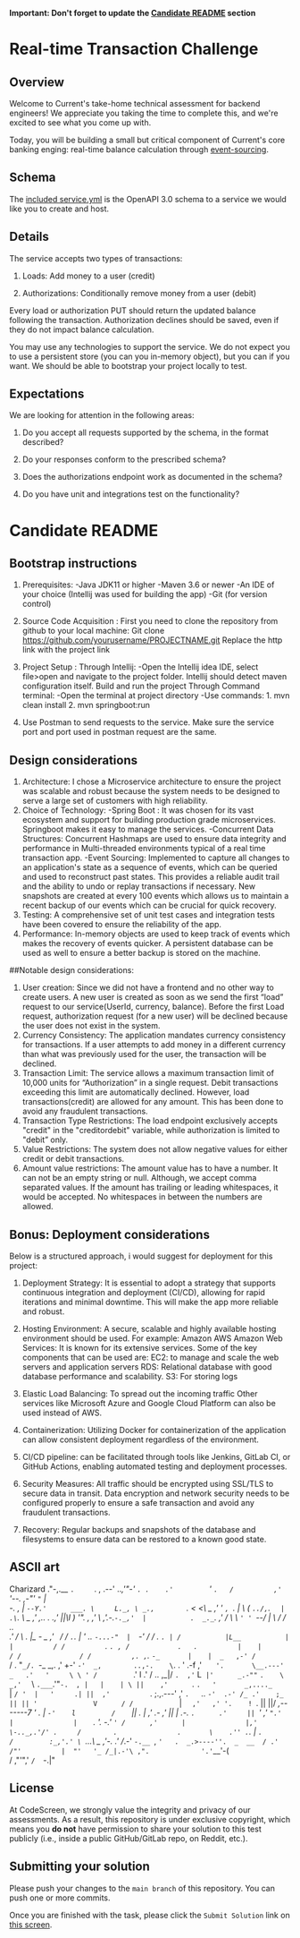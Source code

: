 **Important: Don't forget to update the [Candidate README](#candidate-readme) section**

Real-time Transaction Challenge
===============================
## Overview
Welcome to Current's take-home technical assessment for backend engineers! We appreciate you taking the time to complete this, and we're excited to see what you come up with.

Today, you will be building a small but critical component of Current's core banking enging: real-time balance calculation through [event-sourcing](https://martinfowler.com/eaaDev/EventSourcing.html).

## Schema
The [included service.yml](service.yml) is the OpenAPI 3.0 schema to a service we would like you to create and host. 

## Details
The service accepts two types of transactions:
1) Loads: Add money to a user (credit)

2) Authorizations: Conditionally remove money from a user (debit)

Every load or authorization PUT should return the updated balance following the transaction. Authorization declines should be saved, even if they do not impact balance calculation.

You may use any technologies to support the service. We do not expect you to use a persistent store (you can you in-memory object), but you can if you want. We should be able to bootstrap your project locally to test.

## Expectations
We are looking for attention in the following areas:
1) Do you accept all requests supported by the schema, in the format described?

2) Do your responses conform to the prescribed schema?

3) Does the authorizations endpoint work as documented in the schema?

4) Do you have unit and integrations test on the functionality?

# Candidate README
## Bootstrap instructions
1. Prerequisites:
    -Java JDK11 or higher
    -Maven 3.6 or newer
    -An IDE of your choice (Intellij was used for building the app)
    -Git (for version control)

2. Source Code Acquisition : First you need to clone the repository from github to your local machine:
    Git clone https://github.com/yourusername/PROJECTNAME.git 
    Replace the http link with the project link
   
3. Project Setup :
      Through Intellij:
          -Open the Intellij idea IDE, select file>open and navigate to the project folder. Intellij should detect maven configuration itself. Build and run the project
      Through Command terminal:
          -Open the terminal at project directory
          -Use commands:
            1. mvn clean install
            2. mvn springboot:run

4. Use Postman to send requests to the service. Make sure the service port and port used in postman request are the same.

## Design considerations
1. Architecture: I chose a Microservice architecture to ensure the project was scalable and robust because the system needs to be designed to serve a large set of customers with high reliability.
2. Choice of Technology:
    -Spring Boot : It was chosen for its vast ecosystem and support for building production grade microservices. Springboot makes it easy to manage the services.
    -Concurrent Data Structures: Concurrent Hashmaps are used to ensure data integrity and performance in Multi-threaded environments typical of a real time transaction app.
    -Event Sourcing: Implemented to capture all changes to an application's state as a sequence of events, which can be queried and used to reconstruct past states. This provides a         reliable audit trail and the ability to undo or replay transactions if necessary. New snapshots are created at every 100 events which allows us to maintain a recent backup of our      events which can be crucial for quick recovery. 
3. Testing: A comprehensive set of unit test cases and integration tests have been covered to ensure the reliability of the app.
4. Performance: In-memory objects are used to keep track of events which makes the recovery of events quicker. A persistent database can be used as well to ensure a better backup is stored on the machine.

##Notable design considerations:
1. User creation: Since we did not have a frontend and no other way to create users. A new user is created as soon as we send the first “load” request to our service(UserId, currency,   balance). Before the first Load request, authorization request (for a new user) will be declined because the user does not exist in the system. 
2. Currency Consistency: The application mandates currency consistency for transactions. If a user attempts to add money in a different currency than what was previously used for the    user, the transaction will be declined.
3. Transaction Limit: The service allows a maximum transaction limit of 10,000 units for “Authorization” in a single request. Debit transactions exceeding this limit are automatically   declined. However, load transactions(credit) are allowed for any amount. This has been done to avoid any fraudulent transactions.
4. Transaction Type Restrictions: The load endpoint exclusively accepts "credit" in the "creditordebit" variable, while authorization is limited to "debit” only.
5. Value Restrictions: The system does not allow negative values for either credit or debit transactions.
6. Amount value restrictions: The amount value has to have a number. It can not be an empty string or null. Although, we accept comma separated values. If the amount has trailing or     leading whitespaces, it would be accepted. No whitespaces in between the numbers are allowed.



## Bonus: Deployment considerations

Below is a structured approach, i would suggest for deployment for this project:
1. Deployment Strategy: It is essential to adopt a strategy that supports continuous integration and deployment (CI/CD), allowing for rapid iterations and minimal downtime. This will   make the app more reliable and robust.
2. Hosting Environment: A secure, scalable and highly available hosting environment should be used. For example: Amazon AWS
    Amazon Web Services: It is known for its extensive services. Some of the key components that can be used are:
      EC2: to manage and scale the web servers and application servers
      RDS: Relational database with good database performance and scalability.
      S3: For storing logs
3. Elastic Load Balancing: To spread out the incoming traffic
    Other services like Microsoft Azure and Google Cloud Platform can also be used instead of AWS.
   
4. Containerization: Utilizing Docker for containerization of the application can allow consistent deployment regardless of the environment. 
5. CI/CD pipeline: can be facilitated through tools like Jenkins, GitLab CI, or GitHub Actions, enabling automated testing and deployment processes. 
6. Security Measures: All traffic should be encrypted using SSL/TLS to secure data in transit. Data encryption and network security needs to be configured properly to ensure a safe       transaction and avoid any fraudulent transactions.
7. Recovery: Regular backups and snapshots of the database and filesystems to ensure data can be restored to a known good state. 

## ASCII art
Charizard
                 ."-,.__
                 `.     `.  ,
              .--'  .._,'"-' `.
             .    .'         `'
             `.   /          ,'
               `  '--.   ,-"'
                `"`   |  \
                   -. \, |
                    `--Y.'      ___.
                         \     L._, \
               _.,        `.   <  <\                _
             ,' '           `, `.   | \            ( `
          ../, `.            `  |    .\`.           \ \_
         ,' ,..  .           _.,'    ||\l            )  '".
        , ,'   \           ,'.-.`-._,'  |           .  _._`.
      ,' /      \ \        `' ' `--/   | \          / /   ..\
    .'  /        \ .         |\__ - _ ,'` `        / /     `.`.
    |  '          ..         `-...-"  |  `-'      / /        . `.
    | /           |L__           |    |          / /          `. `.
   , /            .   .          |    |         / /             ` `
  / /          ,. ,`._ `-_       |    |  _   ,-' /               ` \
 / .           \"`_/. `-_ \_,.  ,'    +-' `-'  _,        ..,-.    \`.
.  '         .-f    ,'   `    '.       \__.---'     _   .'   '     \ \
' /          `.'    l     .' /          \..      ,_|/   `.  ,'`     L`
|'      _.-""` `.    \ _,'  `            \ `.___`.'"`-.  , |   |    | \
||    ,'      `. `.   '       _,...._        `  |    `/ '  |   '     .|
||  ,'          `. ;.,.---' ,'       `.   `.. `-'  .-' /_ .'    ;_   ||
|| '              V      / /           `   | `   ,'   ,' '.    !  `. ||
||/            _,-------7 '              . |  `-'    l         /    `||
. |          ,' .-   ,' ||               | .-.        `.      .'     ||
 `'        ,'    `".'    |               |    `.        '. -.'       `'
          /      ,'      |               |,'    \-.._,.'/'
          .     /        .               .       \    .''
        .`.    |         `.             /         :_,'.'
          \ `...\   _     ,'-.        .'         /_.-'
           `-.__ `,  `'   .  _.>----''.  _  __  /
                .'        /"'          |  "'   '_
               /_|.-'\ ,".             '.'`__'-( \
                 / ,"'"\,'               `/  `-.|" 


## License

At CodeScreen, we strongly value the integrity and privacy of our assessments. As a result, this repository is under exclusive copyright, which means you **do not** have permission to share your solution to this test publicly (i.e., inside a public GitHub/GitLab repo, on Reddit, etc.). <br>

## Submitting your solution

Please push your changes to the `main branch` of this repository. You can push one or more commits. <br>

Once you are finished with the task, please click the `Submit Solution` link on <a href="https://app.codescreen.com/candidate/4227d305-dea8-4118-8dd6-0bd103734d8e" target="_blank">this screen</a>.
